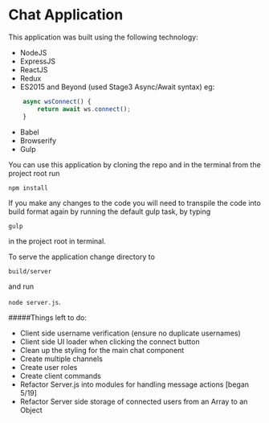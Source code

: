 # Chat Application

This application was built using the following technology:

* NodeJS
* ExpressJS
* ReactJS
* Redux
* ES2015 and Beyond (used Stage3 Async/Await syntax) eg:
```js
    async wsConnect() {
        return await ws.connect();
    }
```
* Babel
* Browserify
* Gulp

You can use this application by cloning the repo and in the terminal from the project root run

`npm install`

If you make any changes to the code you will need to transpile the code into build format again by running the default gulp task, by typing

`gulp`

in the project root in terminal.


To serve the application change directory to

`build/server`

and run

`node server.js`.

#####Things left to do:
* Client side username verification (ensure no duplicate usernames)
* Client side UI loader when clicking the connect button
* Clean up the styling for the main chat component
* Create multiple channels
* Create user roles
* Create client commands
* Refactor Server.js into modules for handling message actions [began 5/19]
* Refactor Server side storage of connected users from an Array to an Object
